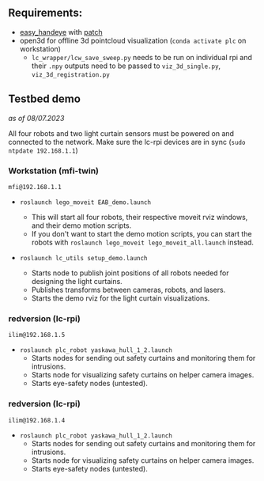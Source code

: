 ## Requirements: 

- [easy_handeye](https://github.com/IFL-CAMP/easy_handeye) with [patch](https://github.com/cmu-mfi/lc-utils/blob/main/0001-Changes-for-plc-setup.patch)
- open3d for offline 3d pointcloud visualization (`conda activate plc` on workstation)
  - `lc_wrapper/lcw_save_sweep.py` needs to be run on individual rpi and their `.npy` outputs need to be passed to `viz_3d_single.py`, `viz_3d_registration.py`
 

## Testbed demo
*as of 08/07.2023*

All four robots and two light curtain sensors must be powered on and connected to the network. Make sure the lc-rpi devices are in sync (`sudo ntpdate 192.168.1.1`)

### Workstation (mfi-twin)
`mfi@192.168.1.1` <!--(pwd: lego)-->

- `roslaunch lego_moveit EAB_demo.launch`
  - This will start all four robots, their respective moveit rviz windows, and their demo motion scripts.
  - If you don't want to start the demo motion scripts, you can start the robots with `roslaunch lego_moveit lego_moveit_all.launch` instead.

- `roslaunch lc_utils setup_demo.launch`
  - Starts node to publish joint positions of all robots needed for designing the light curtains. 
  - Publishes transforms between cameras, robots, and lasers.
  - Starts the demo rviz for the light curtain visualizations. 

### redversion (lc-rpi)
`ilim@192.168.1.5` <!--(pwd: ilimlab)-->
- `roslaunch plc_robot yaskawa_hull_1_2.launch`
   - Starts nodes for sending out safety curtains and monitoring them for intrusions.
   - Starts node for visualizing safety curtains on helper camera images.
   - Starts eye-safety nodes (untested).

### redversion (lc-rpi)
`ilim@192.168.1.4` <!--(pwd: ilimlab)-->
- `roslaunch plc_robot yaskawa_hull_1_2.launch`
   - Starts nodes for sending out safety curtains and monitoring them for intrusions.
   - Starts node for visualizing safety curtains on helper camera images.
   - Starts eye-safety nodes (untested).
